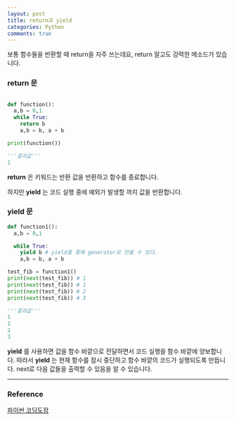 ```yaml
---
layout: post
title: return과 yield
categories: Python
comments: true
---
```




보통 함수들을 반환할 때 return을 자주 쓰는데요, return 말고도 강력한 메소드가 있습니다.


### __return__ 문
~~~python

def function():
  a,b = 0,1
  while True:
    return b
    a,b = b, a + b

print(function())

'''결과값'''
1
~~~

__return__ 은 키워드는 반환 값을 반환하고 함수를 종료합니다.

하지만 __yield__ 는 코드 실행 중에 예외가 발생할 까지 값을 반환합니다.

### __yield__ 문



~~~python
def function1():
  a,b = 0,1

  while True:
    yield b # yield를 통해 generator로 만들 수 있다.
    a,b = b, a + b

test_fib = function1()
print(next(test_fib)) # 1
print(next(test_fib)) # 1
print(next(test_fib)) # 2
print(next(test_fib)) # 3

'''결과값'''
1
1
2
3
~~~

__yield__ 를 사용하면 값을 함수 바깥으로 전달하면서 코드 실행을 함수 바깥에 양보합니다.
따라서 __yield__ 는 현재 함수를 잠시 중단하고 함수 바깥의 코드가 실행되도록 만듭니다.
next로 다음 값들을 출력할 수 있음을 알 수 있습니다.


---
### __Reference__
[파이썬 코딩도장](https://dojang.io/mod/page/view.php?id=2412)
